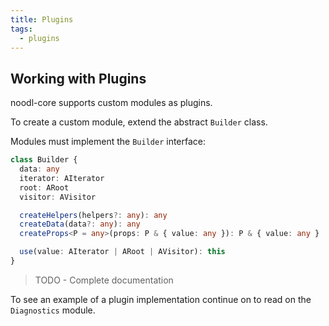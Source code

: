 ```yaml
---
title: Plugins
tags:
  - plugins
---
```


## Working with Plugins

noodl-core supports custom modules as plugins.

To create a custom module, extend the abstract `Builder` class.

Modules must implement the `Builder` interface:

```ts
class Builder {
  data: any
  iterator: AIterator
  root: ARoot
  visitor: AVisitor

  createHelpers(helpers?: any): any
  createData(data?: any): any
  createProps<P = any>(props: P & { value: any }): P & { value: any }

  use(value: AIterator | ARoot | AVisitor): this
}
```

> TODO - Complete documentation

To see an example of a plugin implementation continue on to read on the `Diagnostics` module.
